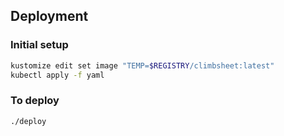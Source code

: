 ## Deployment

### Initial setup

```sh
kustomize edit set image "TEMP=$REGISTRY/climbsheet:latest"
kubectl apply -f yaml
```

### To deploy

```sh
./deploy
```
